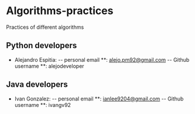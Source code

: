 # Algorithms-practices
Practices of different algorithms

## Python developers
- Alejandro Espitia: 
  -- personal email **: alejo.pm92@gmail.com
  -- Github username **: alejodeveloper

## Java developers
- Ivan Gonzalez:
  -- personal email **: ianlee9204@gmail.com
  -- Github username **: ivangv92
